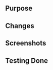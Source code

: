 ## Purpose
<!--- What is the feature, bug, or other reason for making this change? --->
<!--- Please include links to tickets if they exist. --->



## Changes
<!--- What did you change and why? --->
<!-- Example list:
- [x] completed change 1
- [x] completed change 2
- [ ] incomplete change
-->



## Screenshots
<!--- If applicable, include screenshots to assist your teammates
in quickly understanding what was added / changed / fixed.  --->



## Testing Done
<!--- How do you know this works? --->
<!--- Did you test locally or write new specs? --->

